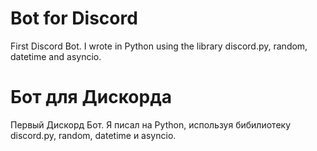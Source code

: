 # Bot for Discord 
First Discord Bot.
I wrote in Python using the library discord.py, random, datetime and asyncio.

# Бот для Дискорда
Первый Дискорд Бот.
Я писал на Python, используя бибилиотеку discord.py, random, datetime и asyncio.
